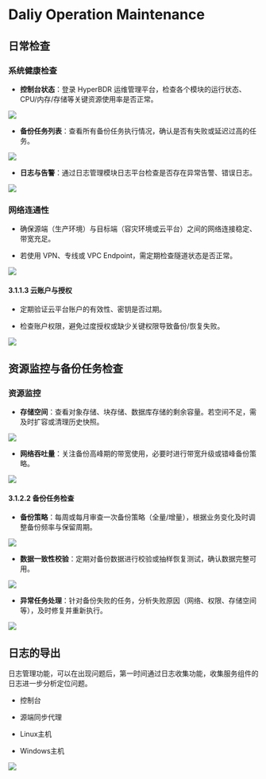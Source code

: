 # Daliy Operation Maintenance

## 日常检查

### **系统健康检查**

* **控制台状态**：登录 HyperBDR 运维管理平台，检查各个模块的运行状态、CPU/内存/存储等关键资源使用率是否正常。

![](https://tcnquu760t2x.feishu.cn/space/api/box/stream/download/asynccode/?code=NGZmMjY1ZWRiYmU5OWQwMDdmMWI1ZDVlNzBjZGViZmFfalJROUo5V3ozNVphM256UEkwbEZORjBwUWhabVpPTWVfVG9rZW46VlJXd2JnOVZZb3VlOUp4Q0ltOGNUWEpXbmliXzE3NDcyOTUyMjQ6MTc0NzI5ODgyNF9WNA)

* **备份任务列表**：查看所有备份任务执行情况，确认是否有失败或延迟过高的任务。

![](https://tcnquu760t2x.feishu.cn/space/api/box/stream/download/asynccode/?code=NDMxYjlmNTk1ZDliYjJkMjM5YWYyYzhkZDRiMDJlZDZfdHlSaTZpVFJtUTRWcFhWUEpzWkJEeUlGYjVDUk91YmpfVG9rZW46QnJzNmJVREI0b2lMald4bnQzcWNVQ3hHbjljXzE3NDcyOTUyMjQ6MTc0NzI5ODgyNF9WNA)

* **日志与告警**：通过日志管理模块日志平台检查是否存在异常告警、错误日志。

![](https://tcnquu760t2x.feishu.cn/space/api/box/stream/download/asynccode/?code=MzVhZTU3YzBiNzM2MDE4ZGRlMTQyZDI5YzU0N2E1ZWJfSk1kcjJKZkFYU0ZQUUpvaWpSOGo3eDdSYzFRSVJEVVlfVG9rZW46UE5aV2I2ZHNIb2FOS1R4cVZ3SmM1ckZDbndkXzE3NDcyOTUyMjQ6MTc0NzI5ODgyNF9WNA)

### **网络连通性**

* 确保源端（生产环境）与目标端（容灾环境或云平台）之间的网络连接稳定、带宽充足。

* 若使用 VPN、专线或 VPC Endpoint，需定期检查隧道状态是否正常。

![](https://tcnquu760t2x.feishu.cn/space/api/box/stream/download/asynccode/?code=OWQ2ZTJhODA0M2QyZjhmYTAxZjQxZjYxZTI4ZmExNjlfb3ZiSjZ5eGlucEpFdGNPOGZ0OXQ2MnVFUThVd2s1OUdfVG9rZW46WFNwMmJuMnJlb1VYd1p4QzdPU2NVZ0xvbmdjXzE3NDcyOTUyMjQ6MTc0NzI5ODgyNF9WNA)

#### 3.1.1.3 **云账户与授权**

* 定期验证云平台账户的有效性、密钥是否过期。

* 检查账户权限，避免过度授权或缺少关键权限导致备份/恢复失败。

![](https://tcnquu760t2x.feishu.cn/space/api/box/stream/download/asynccode/?code=YTIzOGY2NmY4MTVhZWE2NmQyZDEwNjM0MWU3MTczZDVfWGR1TVR4QmVUWVZ5bTl6U3ZTUU9UMTFqTWZPbGM4bWNfVG9rZW46WVIzdGJRYTdBb2ZrSHd4NDU0TmNFV0Fabm5jXzE3NDcyOTUyMjQ6MTc0NzI5ODgyNF9WNA)

## 资源监控与备份任务检查

### **资源监控**

* **存储空间**：查看对象存储、块存储、数据库存储的剩余容量。若空间不足，需及时扩容或清理历史快照。

![](https://tcnquu760t2x.feishu.cn/space/api/box/stream/download/asynccode/?code=N2Y4ODEyNGMwMzMxYWM3MzU1ZjNjNzk3ZTkyZWVjMzZfSkRpQ1FCbW9tcmdnWGtrY2dJbDNMYmUzaWc4WHRQV3lfVG9rZW46TEFsVGJOZlk3b3d6Yld4UW5qRmNwMWVsbjViXzE3NDcyOTUyMjQ6MTc0NzI5ODgyNF9WNA)

* **网络吞吐量**：关注备份高峰期的带宽使用，必要时进行带宽升级或错峰备份策略。

![](https://tcnquu760t2x.feishu.cn/space/api/box/stream/download/asynccode/?code=MGMwZTcxM2U2NzFlYmIzMTgzZTY5MzgzYTBiYmZjMDRfSXc0Y3A5VlNFTE9Vek04dGkzMWk5cUY5RUY2ZnZZSlpfVG9rZW46Q0dGTmJzMlNQb1dVbE94M09WR2NISWJwblVjXzE3NDcyOTUyMjQ6MTc0NzI5ODgyNF9WNA)

#### 3.1.2.2 **备份任务检查**

* **备份策略**：每周或每月审查一次备份策略（全量/增量），根据业务变化及时调整备份频率与保留周期。

![](https://tcnquu760t2x.feishu.cn/space/api/box/stream/download/asynccode/?code=MjI2NGNkNzU5N2E2ZjA3ZjE1OGMxZWU3MTk4NjdjYzZfYmxXYkFmWXVWWjRPZm1aOE9wdUdTS1ZKN0tKcHRPd1FfVG9rZW46V29yd2J6NW5Pb1l6RGV4WEhwMWNueXUzbmJiXzE3NDcyOTUyMjQ6MTc0NzI5ODgyNF9WNA)

* **数据一致性校验**：定期对备份数据进行校验或抽样恢复测试，确认数据完整可用。

![](https://tcnquu760t2x.feishu.cn/space/api/box/stream/download/asynccode/?code=MjMwZDFhZDRjOTU4ODcwNTE0YTQ2NGNiYzc3ZDA2OGFfYmladWpyZlFTYms5NTBINk5xM3c0OG5hdjlockJEUURfVG9rZW46V01vVGJMbzA5b3dmOTZ4UWs5MGN4NENOblBmXzE3NDcyOTUyMjQ6MTc0NzI5ODgyNF9WNA)

* **异常任务处理**：针对备份失败的任务，分析失败原因（网络、权限、存储空间等），及时修复并重新执行。

![](https://tcnquu760t2x.feishu.cn/space/api/box/stream/download/asynccode/?code=OWJmYTE2NWZkMTk4NjQxZDZjYjJkZmYwOWI3OGQyOGVfbTd0WWk5dG9VWWlrOTJIcHNhUFpHN1JhVkVYUlJManRfVG9rZW46QklZd2J6NmhLb3M0S1p4eDJhZ2NKamJObmhnXzE3NDcyOTUyMjQ6MTc0NzI5ODgyNF9WNA)

## 日志的导出

日志管理功能，可以在出现问题后，第一时间通过日志收集功能，收集服务组件的日志进一步分析定位问题。

* 控制台

* 源端同步代理

* Linux主机

* Windows主机

![](https://tcnquu760t2x.feishu.cn/space/api/box/stream/download/asynccode/?code=Y2YwZTJhZGZkNDMwNzAzYzUyNDk0NDA2MjZhMjdjODdfZHU2ZG1NTGhiOHpZaEZXWDQzZFVqbWxhNnpDVmFzVTJfVG9rZW46SkdPQmJNN2lMbzdRQUl4eEZoeGNKSnVxbnFlXzE3NDcyOTUyMjQ6MTc0NzI5ODgyNF9WNA)